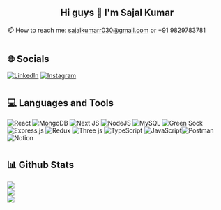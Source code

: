 <h2 align="center"> Hi guys 👋 I'm Sajal Kumar </h2>



📫  How to reach me: sajalkumarr030@gmail.com  or +91 9829783781

# <h2 align="left"> 🌐 Socials</h2>
[![LinkedIn](https://img.shields.io/badge/LinkedIn-%230077B5.svg?logo=linkedin&logoColor=white)](https://www.linkedin.com/in/sajalkumar00/) 
[![Instagram](https://img.shields.io/badge/Instagram-%23E4405F.svg?logo=Instagram&logoColor=white)](https://www.instagram.com/sajalsoni00/) 

# <h2 align="left"> 💻 Languages and Tools</h2>

![React](https://img.shields.io/badge/react-%2320232a.svg?style=for-the-badge&logo=react&logoColor=%2361DAFB) ![MongoDB](https://img.shields.io/badge/MongoDB-%234ea94b.svg?style=for-the-badge&logo=mongodb&logoColor=white) ![Next JS](https://img.shields.io/badge/Next-black?style=for-the-badge&logo=next.js&logoColor=white) ![NodeJS](https://img.shields.io/badge/node.js-6DA55F?style=for-the-badge&logo=node.js&logoColor=white) ![MySQL](https://img.shields.io/badge/mysql-4479A1.svg?style=for-the-badge&logo=mysql&logoColor=white) ![Green Sock](https://img.shields.io/badge/green%20sock-88CE02?style=for-the-badge&logo=greensock&logoColor=white) ![Express.js](https://img.shields.io/badge/express.js-%23404d59.svg?style=for-the-badge&logo=express&logoColor=%2361DAFB) ![Redux](https://img.shields.io/badge/redux-%23593d88.svg?style=for-the-badge&logo=redux&logoColor=white) ![Three js](https://img.shields.io/badge/threejs-black?style=for-the-badge&logo=three.js&logoColor=white) ![TypeScript](https://img.shields.io/badge/typescript-%23007ACC.svg?style=for-the-badge&logo=typescript&logoColor=white) ![JavaScript](https://img.shields.io/badge/javascript-%23323330.svg?style=for-the-badge&logo=javascript&logoColor=%23F7DF1E)![Postman](https://img.shields.io/badge/Postman-FF6C37?style=for-the-badge&logo=postman&logoColor=white)
![Notion](https://img.shields.io/badge/Notion-%23000000.svg?style=for-the-badge&logo=notion&logoColor=white)


# <h2 align="left"> 📊 Github Stats</h2>

![](https://github-readme-stats.vercel.app/api?username=sajalkumar07&theme=dark&hide_border=true&include_all_commits=false&count_private=false)<br/>
![](https://github-readme-streak-stats.herokuapp.com/?user=sajalkumar07&theme=dark&hide_border=true)<br/>
![](https://github-readme-stats.vercel.app/api/top-langs/?username=sajalkumar07&theme=dark&hide_border=true&include_all_commits=false&count_private=false&layout=compact)










